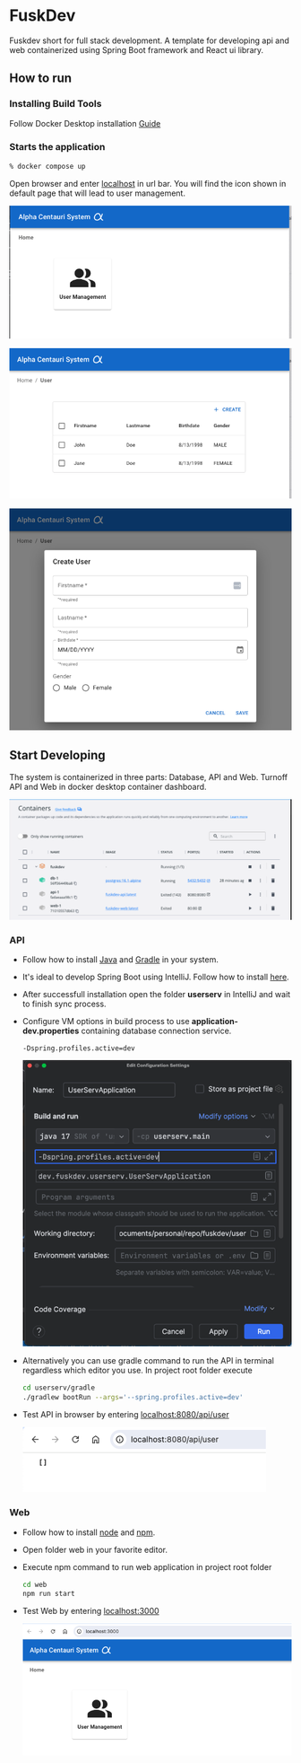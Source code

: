 # FuskDev

Fuskdev short for full stack development. A template for developing api and web containerized using Spring Boot framework and React ui library.

## How to run

### Installing Build Tools

Follow Docker Desktop installation [Guide](https://www.docker.com/products/docker-desktop/)

### Starts the application

```bash
% docker compose up
```

Open browser and enter [localhost](http://localhost) in url bar. You will find the icon shown in default page that will lead to user management.

![dashboard](docs/alpha1.png?raw=true "Dashboard")

![userlist](docs/alpha2.png?raw=true "User List")

![usercreate](docs/alpha3.png?raw=true "User Create")

## Start Developing

The system is containerized in three parts: Database, API and Web. Turnoff API and Web in docker desktop container dashboard.

![dockercontainer](docs/dockercontainer.png?raw=true "Docker container")

### API

- Follow how to install [Java](https://www.java.com/en/download/) and [Gradle](https://gradle.org/install/) in your system.
- It's ideal to develop Spring Boot using IntelliJ. Follow how to install [here](https://www.jetbrains.com/idea/download/).
- After successfull installation open the folder <strong>userserv</strong> in IntelliJ and wait to finish sync process.
- Configure VM options in build process to use <strong>application-dev.properties</strong> containing database connection service.

  ```
  -Dspring.profiles.active=dev
  ```

  ![dev](docs/devconfig.png?raw=true "Dev config")

- Alternatively you can use gradle command to run the API in terminal regardless which editor you use. In project root folder execute

  ```bash
  cd userserv/gradle
  ./gradlew bootRun --args='--spring.profiles.active=dev'
  ```

- Test API in browser by entering [localhost:8080/api/user](http://localhost:8080/api/user)

  ![api](docs/apitest.png?raw=true "API Test")

### Web

- Follow how to install [node](https://docs.npmjs.com/downloading-and-installing-node-js-and-npm) and [npm](https://docs.npmjs.com/downloading-and-installing-node-js-and-npm).

- Open folder web in your favorite editor.

- Execute npm command to run web application in project root folder

  ```bash
  cd web
  npm run start
  ```

- Test Web by entering [localhost:3000](http://localhost:3000)

  ![web](docs/alphadev1.png?raw=true "Web")
